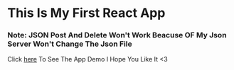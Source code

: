 # This Is My First React App
### Note: JSON Post And Delete Won't Work Beacuse OF My Json Server Won't Change The Json File

Click [here](https://ahmed-abbe.github.io/Blog-App/) To See The App Demo 
I Hope You Like It <3
